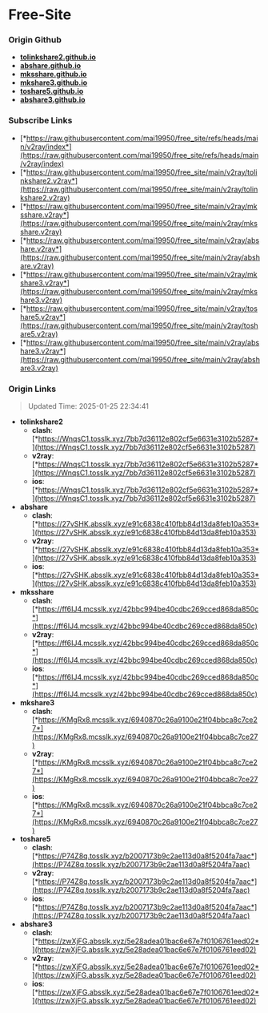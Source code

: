 # Free-Site

### Origin Github

- [**tolinkshare2.github.io**](https://github.com/tolinkshare2/tolinkshare2.github.io)
- [**abshare.github.io**](https://github.com/abshare/abshare.github.io)
- [**mksshare.github.io**](https://github.com/mksshare/mksshare.github.io)
- [**mkshare3.github.io**](https://github.com/mkshare3/mkshare3.github.io)
- [**toshare5.github.io**](https://github.com/toshare5/toshare5.github.io)
- [**abshare3.github.io**](https://github.com/abshare3/abshare3.github.io)

### Subscribe Links

- [*https://raw.githubusercontent.com/mai19950/free_site/refs/heads/main/v2ray/index*](https://raw.githubusercontent.com/mai19950/free_site/refs/heads/main/v2ray/index)
- [*https://raw.githubusercontent.com/mai19950/free_site/main/v2ray/tolinkshare2.v2ray*](https://raw.githubusercontent.com/mai19950/free_site/main/v2ray/tolinkshare2.v2ray)
- [*https://raw.githubusercontent.com/mai19950/free_site/main/v2ray/mksshare.v2ray*](https://raw.githubusercontent.com/mai19950/free_site/main/v2ray/mksshare.v2ray)
- [*https://raw.githubusercontent.com/mai19950/free_site/main/v2ray/abshare.v2ray*](https://raw.githubusercontent.com/mai19950/free_site/main/v2ray/abshare.v2ray)
- [*https://raw.githubusercontent.com/mai19950/free_site/main/v2ray/mkshare3.v2ray*](https://raw.githubusercontent.com/mai19950/free_site/main/v2ray/mkshare3.v2ray)
- [*https://raw.githubusercontent.com/mai19950/free_site/main/v2ray/toshare5.v2ray*](https://raw.githubusercontent.com/mai19950/free_site/main/v2ray/toshare5.v2ray)
- [*https://raw.githubusercontent.com/mai19950/free_site/main/v2ray/abshare3.v2ray*](https://raw.githubusercontent.com/mai19950/free_site/main/v2ray/abshare3.v2ray)

### Origin Links

> Updated Time: 2025-01-25 22:34:41

- **tolinkshare2**
  - **clash**: [*https://WnqsC1.tosslk.xyz/7bb7d36112e802cf5e6631e3102b5287*](https://WnqsC1.tosslk.xyz/7bb7d36112e802cf5e6631e3102b5287)
  - **v2ray**: [*https://WnqsC1.tosslk.xyz/7bb7d36112e802cf5e6631e3102b5287*](https://WnqsC1.tosslk.xyz/7bb7d36112e802cf5e6631e3102b5287)
  - **ios**: [*https://WnqsC1.tosslk.xyz/7bb7d36112e802cf5e6631e3102b5287*](https://WnqsC1.tosslk.xyz/7bb7d36112e802cf5e6631e3102b5287)
- **abshare**
  - **clash**: [*https://27vSHK.absslk.xyz/e91c6838c410fbb84d13da8feb10a353*](https://27vSHK.absslk.xyz/e91c6838c410fbb84d13da8feb10a353)
  - **v2ray**: [*https://27vSHK.absslk.xyz/e91c6838c410fbb84d13da8feb10a353*](https://27vSHK.absslk.xyz/e91c6838c410fbb84d13da8feb10a353)
  - **ios**: [*https://27vSHK.absslk.xyz/e91c6838c410fbb84d13da8feb10a353*](https://27vSHK.absslk.xyz/e91c6838c410fbb84d13da8feb10a353)
- **mksshare**
  - **clash**: [*https://ff6IJ4.mcsslk.xyz/42bbc994be40cdbc269cced868da850c*](https://ff6IJ4.mcsslk.xyz/42bbc994be40cdbc269cced868da850c)
  - **v2ray**: [*https://ff6IJ4.mcsslk.xyz/42bbc994be40cdbc269cced868da850c*](https://ff6IJ4.mcsslk.xyz/42bbc994be40cdbc269cced868da850c)
  - **ios**: [*https://ff6IJ4.mcsslk.xyz/42bbc994be40cdbc269cced868da850c*](https://ff6IJ4.mcsslk.xyz/42bbc994be40cdbc269cced868da850c)
- **mkshare3**
  - **clash**: [*https://KMgRx8.mcsslk.xyz/6940870c26a9100e21f04bbca8c7ce27*](https://KMgRx8.mcsslk.xyz/6940870c26a9100e21f04bbca8c7ce27)
  - **v2ray**: [*https://KMgRx8.mcsslk.xyz/6940870c26a9100e21f04bbca8c7ce27*](https://KMgRx8.mcsslk.xyz/6940870c26a9100e21f04bbca8c7ce27)
  - **ios**: [*https://KMgRx8.mcsslk.xyz/6940870c26a9100e21f04bbca8c7ce27*](https://KMgRx8.mcsslk.xyz/6940870c26a9100e21f04bbca8c7ce27)
- **toshare5**
  - **clash**: [*https://P74Z8q.tosslk.xyz/b2007173b9c2ae113d0a8f5204fa7aac*](https://P74Z8q.tosslk.xyz/b2007173b9c2ae113d0a8f5204fa7aac)
  - **v2ray**: [*https://P74Z8q.tosslk.xyz/b2007173b9c2ae113d0a8f5204fa7aac*](https://P74Z8q.tosslk.xyz/b2007173b9c2ae113d0a8f5204fa7aac)
  - **ios**: [*https://P74Z8q.tosslk.xyz/b2007173b9c2ae113d0a8f5204fa7aac*](https://P74Z8q.tosslk.xyz/b2007173b9c2ae113d0a8f5204fa7aac)
- **abshare3**
  - **clash**: [*https://zwXjFG.absslk.xyz/5e28adea01bac6e67e7f0106761eed02*](https://zwXjFG.absslk.xyz/5e28adea01bac6e67e7f0106761eed02)
  - **v2ray**: [*https://zwXjFG.absslk.xyz/5e28adea01bac6e67e7f0106761eed02*](https://zwXjFG.absslk.xyz/5e28adea01bac6e67e7f0106761eed02)
  - **ios**: [*https://zwXjFG.absslk.xyz/5e28adea01bac6e67e7f0106761eed02*](https://zwXjFG.absslk.xyz/5e28adea01bac6e67e7f0106761eed02)
